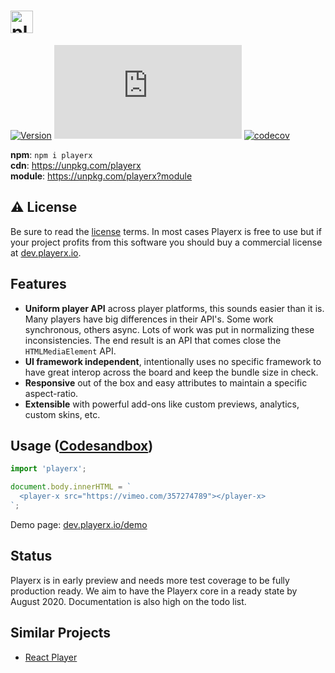 # <a href="https://github.com/luwes/playerx"><img src="https://playerx.io/images/playerx-logo.svg?sanitize=true" height="36" alt="playerx" /></a>

[![Version](https://img.shields.io/npm/v/playerx.svg?color=success&style=flat-square)](https://www.npmjs.com/package/playerx)
![Badge size](https://img.badgesize.io/https://unpkg.com/playerx/module/playerx.min.js?compression=gzip&label=gzip&style=flat-square)
[![codecov](https://img.shields.io/codecov/c/github/luwes/playerx.svg?style=flat-square&color=success)](https://codecov.io/gh/luwes/playerx)

**npm**: `npm i playerx`  
**cdn**: https://unpkg.com/playerx  
**module**: https://unpkg.com/playerx?module

## ⚠️ License

Be sure to read the [license](/LICENSE.md) terms. In most cases Playerx is free to use but if your project profits from this software you should buy a commercial license at [dev.playerx.io](https://dev.playerx.io/).


## Features

- **Uniform player API** across player platforms, this sounds easier than it is. Many players have big differences in their API's. Some work synchronous, others async. Lots of work was put in normalizing these inconsistencies. The end result is an API that comes close the `HTMLMediaElement` API.
- **UI framework independent**, intentionally uses no specific framework to have great interop across the board and keep the bundle size in check.
- **Responsive** out of the box and easy attributes to maintain a specific aspect-ratio. 
- **Extensible** with powerful add-ons like custom previews, analytics, custom skins, etc.


## Usage ([Codesandbox](https://codesandbox.io/s/hello-playerx-22ku4))

```js
import 'playerx';

document.body.innerHTML = `
  <player-x src="https://vimeo.com/357274789"></player-x>
`;
```

Demo page: [dev.playerx.io/demo](https://dev.playerx.io/demo/)

## Status

Playerx is in early preview and needs more test coverage to be fully production ready. We aim to have the Playerx core in a ready state by August 2020. Documentation is also high on the todo list.


## Similar Projects

- [React Player](https://github.com/CookPete/react-player)

